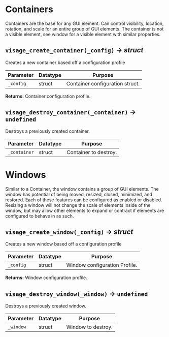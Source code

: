 # Containers
Containers are the base for any GUI element. Can control visibility, location, rotation, and scale for an entire group of GUI elements. The container is not a visible element, see window for a visible element with similar properties.

## `visage_create_container(_config)` → *struct*
Creates a new container based off a configuration profile

| Parameter | Datatype  | Purpose |
|-----------|-----------|---------|
|`_config` |struct |Container configuration struct. |

**Returns:** Container configuration profile.

## `visage_destroy_container(_container)` → `undefined`
Destroys a previously created container.

| Parameter | Datatype  | Purpose |
|-----------|-----------|---------|
|`_container` |struct |Container to destroy. |





# Windows












Similar to a Container, the window contains a group of GUI elements. The window has potential of being moved, resized, closed, minimized, and restored. Each of these features can be configured as enabled or disabled. Resizing a window will not change the scale of elements inside of the window, but may allow other elements to expand or contract if elements are configured to behave in as such.

## `visage_create_window(_config)` → *struct*
Creates a new window based off a configuration profile

| Parameter | Datatype  | Purpose |
|-----------|-----------|---------|
|`_config` |struct |Window configuration Profile. |

**Returns:** Window configuration profile.

## `visage_destroy_window(_window)` → `undefined`
Destroys a previously created window.

| Parameter | Datatype  | Purpose |
|-----------|-----------|---------|
|`_window` |struct |Window to destroy. |





